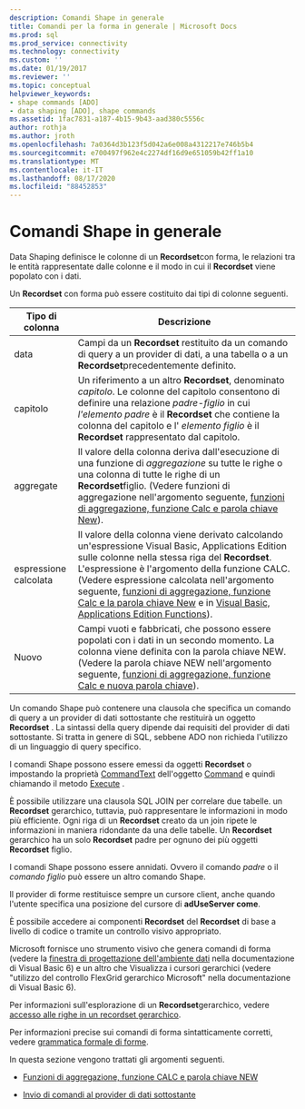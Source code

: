 ```yaml
---
description: Comandi Shape in generale
title: Comandi per la forma in generale | Microsoft Docs
ms.prod: sql
ms.prod_service: connectivity
ms.technology: connectivity
ms.custom: ''
ms.date: 01/19/2017
ms.reviewer: ''
ms.topic: conceptual
helpviewer_keywords:
- shape commands [ADO]
- data shaping [ADO], shape commands
ms.assetid: 1fac7831-a187-4b15-9b43-aad380c5556c
author: rothja
ms.author: jroth
ms.openlocfilehash: 7a0364d3b123f5d042a6e008a4312217e746b5b4
ms.sourcegitcommit: e700497f962e4c2274df16d9e651059b42ff1a10
ms.translationtype: MT
ms.contentlocale: it-IT
ms.lasthandoff: 08/17/2020
ms.locfileid: "88452853"
---
```

# <a name="shape-commands-in-general"></a>Comandi Shape in generale
Data Shaping definisce le colonne di un **Recordset**con forma, le relazioni tra le entità rappresentate dalle colonne e il modo in cui il **Recordset** viene popolato con i dati.  
  
 Un **Recordset** con forma può essere costituito dai tipi di colonne seguenti.  
  
|Tipo di colonna|Descrizione|  
|-----------------|-----------------|  
|data|Campi da un **Recordset** restituito da un comando di query a un provider di dati, a una tabella o a un **Recordset**precedentemente definito.|  
|capitolo|Un riferimento a un altro **Recordset**, denominato *capitolo*. Le colonne del capitolo consentono di definire una relazione *padre-figlio* in cui *l'elemento padre* è il **Recordset** che contiene la colonna del capitolo e l' *elemento figlio* è il **Recordset** rappresentato dal capitolo.|  
|aggregate|Il valore della colonna deriva dall'esecuzione di una funzione di *aggregazione* su tutte le righe o una colonna di tutte le righe di un **Recordset**figlio. (Vedere funzioni di aggregazione nell'argomento seguente, [funzioni di aggregazione, funzione Calc e parola chiave New](../../../ado/guide/data/aggregate-functions-the-calc-function-and-the-new-keyword.md)).|  
|espressione calcolata|Il valore della colonna viene derivato calcolando un'espressione Visual Basic, Applications Edition sulle colonne nella stessa riga del **Recordset**. L'espressione è l'argomento della funzione CALC. (Vedere espressione calcolata nell'argomento seguente, [funzioni di aggregazione, funzione Calc e la parola chiave New](../../../ado/guide/data/aggregate-functions-the-calc-function-and-the-new-keyword.md) e in [Visual Basic, Applications Edition Functions](../../../ado/guide/data/visual-basic-for-applications-functions.md)).|  
|Nuovo|Campi vuoti e fabbricati, che possono essere popolati con i dati in un secondo momento. La colonna viene definita con la parola chiave NEW. (Vedere la parola chiave NEW nell'argomento seguente, [funzioni di aggregazione, funzione Calc e nuova parola chiave](../../../ado/guide/data/aggregate-functions-the-calc-function-and-the-new-keyword.md)).|  
  
 Un comando Shape può contenere una clausola che specifica un comando di query a un provider di dati sottostante che restituirà un oggetto **Recordset** . La sintassi della query dipende dai requisiti del provider di dati sottostante. Si tratta in genere di SQL, sebbene ADO non richieda l'utilizzo di un linguaggio di query specifico.  
  
 I comandi Shape possono essere emessi da oggetti **Recordset** o impostando la proprietà [CommandText](../../../ado/reference/ado-api/commandtext-property-ado.md) dell'oggetto [Command](../../../ado/reference/ado-api/command-object-ado.md) e quindi chiamando il metodo [Execute](../../../ado/reference/ado-api/execute-method-ado-command.md) .  
  
 È possibile utilizzare una clausola SQL JOIN per correlare due tabelle. un **Recordset** gerarchico, tuttavia, può rappresentare le informazioni in modo più efficiente. Ogni riga di un **Recordset** creato da un join ripete le informazioni in maniera ridondante da una delle tabelle. Un **Recordset** gerarchico ha un solo **Recordset** padre per ognuno dei più oggetti **Recordset** figlio.  
  
 I comandi Shape possono essere annidati. Ovvero il comando *padre* o il *comando figlio* può essere un altro comando Shape.  
  
 Il provider di forme restituisce sempre un cursore client, anche quando l'utente specifica una posizione del cursore di **adUseServer come**.  
  
 È possibile accedere ai componenti **Recordset** del **Recordset** di base a livello di codice o tramite un controllo visivo appropriato.  
  
 Microsoft fornisce uno strumento visivo che genera comandi di forma (vedere la [finestra di progettazione dell'ambiente dati](https://go.microsoft.com/fwlink/?LinkId=5689) nella documentazione di Visual Basic 6) e un altro che Visualizza i cursori gerarchici (vedere "utilizzo del controllo FlexGrid gerarchico Microsoft" nella documentazione di Visual Basic 6).  
  
 Per informazioni sull'esplorazione di un **Recordset**gerarchico, vedere [accesso alle righe in un recordset gerarchico](../../../ado/guide/data/accessing-rows-in-a-hierarchical-recordset.md).  
  
 Per informazioni precise sui comandi di forma sintatticamente corretti, vedere [grammatica formale di forme](../../../ado/guide/data/formal-shape-grammar.md).  
  
 In questa sezione vengono trattati gli argomenti seguenti.  
  
-   [Funzioni di aggregazione, funzione CALC e parola chiave NEW](../../../ado/guide/data/aggregate-functions-the-calc-function-and-the-new-keyword.md)  
  
-   [Invio di comandi al provider di dati sottostante](../../../ado/guide/data/issuing-commands-to-the-underlying-data-provider.md)

